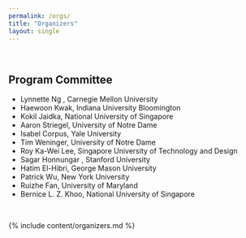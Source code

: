 ```yaml
---
permalink: /orgs/
title: "Organizers"
layout: single
---
```


<br/>

<div align="left">

## Program Committee

- Lynnette Ng ,   Carnegie Mellon University
- Haewoon Kwak,   Indiana University Bloomington
- Kokil Jaidka,   National University of Singapore
- Aaron Striegel,   University of Notre Dame
- Isabel Corpus,   Yale University
- Tim Weninger,   University of Notre Dame
- Roy Ka-Wei Lee,   Singapore University of Technology and Design
- Sagar Honnungar ,   Stanford University
- Hatim El-Hibri,   George Mason University
- Patrick Wu,   New York University
- Ruizhe Fan,   University of Maryland
- Bernice L. Z. Khoo,   National University of Singapore

</div>

<br/>

{% include content/organizers.md %}